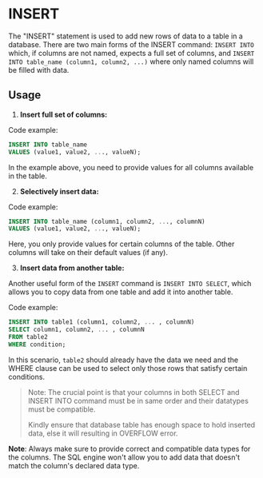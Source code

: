 # INSERT

The "INSERT" statement is used to add new rows of data to a table in a database. There are two main forms of the INSERT command: `INSERT INTO` which, if columns are not named, expects a full set of columns, and `INSERT INTO table_name (column1, column2, ...)` where only named columns will be filled with data.

## Usage

1. **Insert full set of columns:**

Code example:

```sql
INSERT INTO table_name 
VALUES (value1, value2, ..., valueN);
```

In the example above, you need to provide values for all columns available in the table.

2. **Selectively insert data:**

Code example:

```sql
INSERT INTO table_name (column1, column2, ..., columnN)  
VALUES (value1, value2, ..., valueN);
```

Here, you only provide values for certain columns of the table. Other columns will take on their default values (if any).

3. **Insert data from another table:**

Another useful form of the `INSERT` command is `INSERT INTO SELECT`, which allows you to copy data from one table and add it into another table.

Code example:

```sql
INSERT INTO table1 (column1, column2, ... , columnN)
SELECT column1, column2, ... , columnN 
FROM table2 
WHERE condition;
```

In this scenario, `table2` should already have the data we need and the WHERE clause can be used to select only those rows that satisfy certain conditions.

> Note: The crucial point is that your columns in both SELECT and INSERT INTO command must be in same order and their datatypes must be compatible.
> 
> Kindly ensure that database table has enough space to hold inserted data, else it will resulting in OVERFLOW error.

**Note**: Always make sure to provide correct and compatible data types for the columns. The SQL engine won't allow you to add data that doesn't match the column's declared data type.